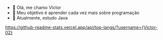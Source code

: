 - 👋 Olá, me chamo Victor
- 👀 Meu objetivo é aprender cada vez mais sobre programação
- 🌱 Atualmente, estudo Java

https://github-readme-stats.vercel.app/api/top-langs/?username={Victor-02}
